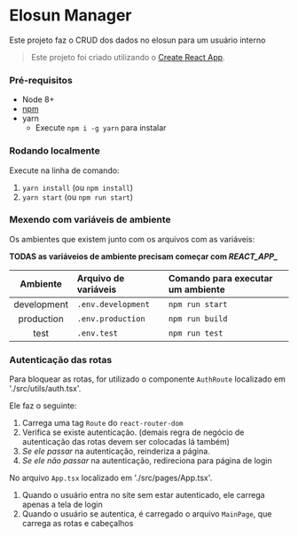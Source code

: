 # Elosun Manager

Este projeto faz o CRUD dos dados no elosun para um usuário interno

> Este projeto foi criado utilizando o [Create React App](https://github.com/facebook/create-react-app).

### Pré-requisitos

- Node 8+
- [npm](https://www.npmjs.com/get-npm)
- yarn
    - Execute `npm i -g yarn` para instalar

### Rodando localmente

Execute na linha de comando:

1. `yarn install` (ou `npm install`)
2. `yarn start` (ou `npm run start`)

### Mexendo com variáveis de ambiente

Os ambientes que existem junto com os arquivos com as variáveis:

**TODAS as variáveios de ambiente precisam começar com *REACT_APP_***

|Ambiente   |Arquivo de variáveis|Comando para executar um ambiente|
|:---------:|:-------------------|:--------------------------------|
|development|`.env.development`  |`npm run start`                  |
|production |`.env.production`   |`npm run build`                  |
|test       |`.env.test`         |`npm run test`                   |

### Autenticação das rotas

Para bloquear as rotas, for utilizado o componente `AuthRoute` localizado em './src/utils/auth.tsx'.

Ele faz o seguinte:

1. Carrega uma tag `Route` do `react-router-dom`
2. Verifica se existe autenticação. (demais regra de negócio de autenticação das rotas devem ser colocadas lá também)
3. *Se ele passar* na autenticação, reinderiza a página.
4. *Se ele não passar* na autenticação, redireciona para página de login

No arquivo `App.tsx` localizado em './src/pages/App.tsx'.

1. Quando o usuário entra no site sem estar autenticado, ele carrega apenas a tela de login
2. Quando o usuário se autentica, é carregado o arquivo `MainPage`, que carrega as rotas e cabeçalhos
